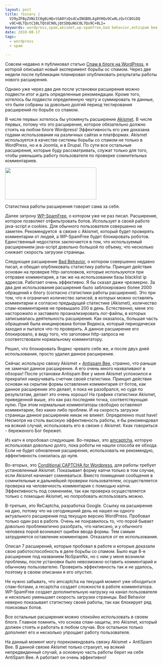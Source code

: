 ```yaml
--- 
layout: post
title: !binary |
  V29yZFByZXNzIC0g0LHQvtGA0YzQsdCwINGB0L4g0YHQv9Cw0LzQvtC8OiDQ
  v9C+0LTQstC10LTQtdC90LjQtSDQuNGC0L7Qs9C+0LI=
keywords: wordpress,spam,akismet,wp-spamfree,bad behavior,antispam bee,amcaptcha
date: 2010-08-17
tags:
  - wordpress
  - spam

---
```

Совсем недавно я публиковал статью <a href="/2010/08/11/spam-v-bloge-na-wordpress/">Спам в блоге на WordPress</a>, в которой описывал новый эксперимент борьбы ос спамом. Через две недели после публикации планировал опубликовать результаты работы нового расширения.

Однако уже через два дня после установки расширения можно подвести итог и дать определенные рекомендации. Кроме того, хотелось бы подвести определенную черту и суммировать те данные, что были собраны за довольно долгий период тестирования расширений по борьбе со спамом.

В числе первых хотелось бы упомянуть расширение <a href="http://wordpress.org/extend/plugins/akismet/" rel="nofollow">Akismet</a>. В числе первых, потому что это расширение, которое обязательно должно стоять на любом блоге Wordpress! Эффективность его уже доказана годами использования на различных сайтах и платформах. Akismet используется в качестве системы борьбы со спамом не только в WordPress, но и в Joomla, и в Drupal. По сути все остальные расширения, которые буду рассматривать, служат только для того, чтобы уменьшить работу пользователя по проверке сомнительных комментариев.

<a href="http://static.juev.ru/2010/08/akismet-stat.png" id="lightbox"><img class="aligncenter size-medium wp-image-1132" title="Статистика akismet" src="http://static.juev.ru/2010/08/akismet-stat-300x105.png" alt="" width="300" height="105" /></a>

Статистика работы расширения говорит сама за себя.

Далее затрону <a href="http://wordpress.org/extend/plugins/wp-spamfree/" rel="nofollow">WP-SpamFree</a>, о котором уже не раз писал. Расширение, которое позволяет отфильтровать ботов. Использует в своей работе java-script и cookies. Для обычного пользователя совершенно не заметен. Рекомендуется  в связке с Akismet, который будет проверять комментарии от людей, а WP-SpamFree будет блокировать роботов. Единственный недостаток заключается в том, что используемый расширением java-script довольно большой по объему, что несколько снижает скорость загрузки страницы.

Следующее расширение <a href="http://wordpress.org/extend/plugins/bad-behavior/" rel="nofollow">Bad Behavior</a>, о котором совершенно недавно писал, и обещал опубликовать статистику работы. Принцип действия основан на проверке http-заголовков, которые используются при отправке комментария, а так же на использовании базы blacklist ip адресов. Работает очень эффективно. Я бы сказал даже чрезмерно. За два дня использования расширения было заблокировано более 2000 обращений к блогу (согласно статистики работы расширения). Это при том, что я ограничил количество записей, в которых можно оставлять комментарии и согласно предыдущей статистике (Akismet), количество спам-комментариев не превышало 200 в день. Естественно, меня это насторожило и заставило проанализировать лог-файлы, в которых записывалась деятельность расширения. Как оказалось, большая часть обращений была инициирована ботом Яндекса, который периодически заходил и пытался что-то проверить. А данное расширение его блокировало, в виду того, что заголовки http-запроса не соответствовали нормальному комментатору.

Решил, что блокировать Яндекс чревато себе же, и после двух дней использования, просто удалил данное расширение.

Сейчас использую связку Akismet + <a href="http://wordpress.org/extend/plugins/antispam-bee/" rel="nofollow">Antispam Bee</a>, странно, что раньше не замечал данное расширение. А его очень много нахваливают в обзорах! После установки Antispam Bee у меня Akismet успокоился и прекратил накручивать счетчик своей статистики. Принцип действия основан на скрытии формы оставления комментария от ботов, как данное расширение это делает, я пока не разобрался, но судя по результатам, делает это очень хорошо! На графике статистики Akismet, приведенной выше, это как раз последняя точка, соответствующая нулю. При этом нормальные комментаторы свободно оставляют комментарии, без каких либо проблем. И на скорость загрузки страницы данное расширение никак не влияет. Определенно must have! Несмотря на столь высокую эффективность работы, я бы рекомендовал на всякий случай, использовать его в связке с Akismet. Ккак говориться - береженого Бог бережет.

Из капч я опробовал следующие. Во-первых, это <a href="http://wordpress.org/extend/plugins/amcaptcha/" rel="nofollow">amcaptcha</a>, которую использовал довольно долго, пока роботы не нашли способа ее обхода. Если не будет обновления расширения, использовать не рекомендую, эффективность снизилась до нуля.

Во-вторых, это <a href="http://wordpress.org/extend/plugins/wp-conditional-captcha/" rel="nofollow">Conditional CAPTCHA for Wordpress</a>, для работы требует установленный Akismet. Показывает форму капчи только в том случае, если Akismet начинает сомневаться. Вместо помещения сообщения в сомнительные и дальнейшей проверки пользователем, осуществляется проверка на человечность комментария с помощью капчи. Эффективность под сомнением, так как проверка осуществляется только с помощью Akismet, но попробовать использовать можно.

В-третьих, это ReCaptcha, разработка Google. Ссылку на расширение на даю, потому что на сегодняшний день не нашел ни одного актуального расширения под текущую версию WordPress. Пробовал только один раз в работе. Очень не понравилось то, что порой бывает довольно проблематично разобрать, что написано, и у обычного человека порой возникают ошибки ввода формы. Тем самым затрудняется оставление комментария. Отказался от ее использования.

Описал 7 расширений, которые пробовал в работе и которые доказали свою работоспособность в деле борьбы со спамом. Было еще 8-е расширение под названием NoSpamNx, но с ним у меня возникли проблемы, после установки было невозможно оставить комментарий и обычному пользователю. Проверить эффективность так и не удалось, поэтому в своем описании я его опустил.

Не нужно забывать, что amcaptcha на текущий момент уже обходиться спам-ботами, а recaptcha создает сложности в работе комментатора. WP-SpamFree создает дополнительную нагрузку на канал пользователя и несколько уменьшает скорость загрузки страницы. Bad Behavior неверно показывает статистику своей работы, так как блокирует ряд поисковых ботов.

Все остальные расширения можно спокойно использовать в своем блоге. Главное помнить, что основа спам-защиты, это Akismet, который должен стоять и работать в любом случае. Все остальное только дополняет его и несколько упрощает работу пользователя.

На данный момент могу порекомендовать связку Akismet + AntiSpam Bee. В данной связке Akismet только страхует, на всякий непредвиденный случай, а основную часть работы берет на себя AntiSpam Bee. А работает он очень эффективно!

